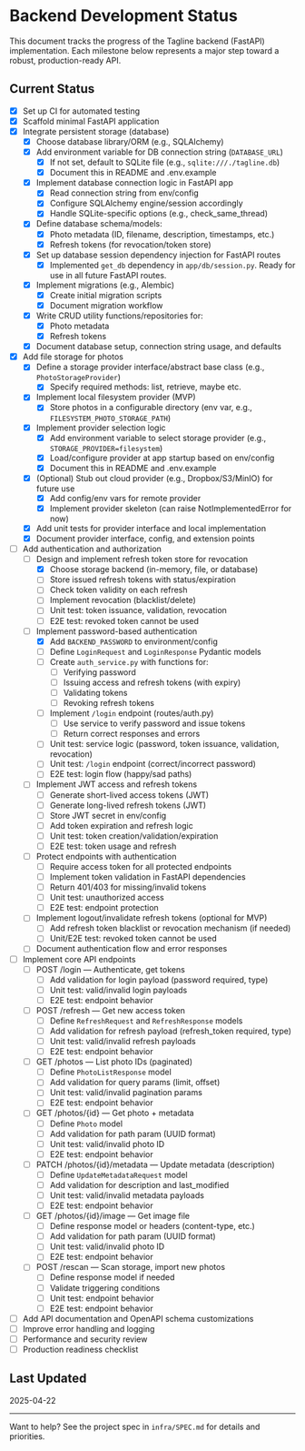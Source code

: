 # Backend Development Status

This document tracks the progress of the Tagline backend (FastAPI) implementation. Each milestone below represents a major step toward a robust, production-ready API.

## Current Status

- [x] Set up CI for automated testing
- [x] Scaffold minimal FastAPI application
- [x] Integrate persistent storage (database)
    - [x] Choose database library/ORM (e.g., SQLAlchemy)
    - [x] Add environment variable for DB connection string (`DATABASE_URL`)
        - [x] If not set, default to SQLite file (e.g., `sqlite:///./tagline.db`)
        - [x] Document this in README and .env.example
    - [x] Implement database connection logic in FastAPI app
        - [x] Read connection string from env/config
        - [x] Configure SQLAlchemy engine/session accordingly
        - [x] Handle SQLite-specific options (e.g., check_same_thread)
    - [x] Define database schema/models:
        - [x] Photo metadata (ID, filename, description, timestamps, etc.)
        - [x] Refresh tokens (for revocation/token store)
    - [x] Set up database session dependency injection for FastAPI routes
        - [x] Implemented `get_db` dependency in `app/db/session.py`. Ready for use in all future FastAPI routes.
    - [x] Implement migrations (e.g., Alembic)
        - [x] Create initial migration scripts
        - [x] Document migration workflow
    - [x] Write CRUD utility functions/repositories for:
        - [x] Photo metadata
        - [x] Refresh tokens
    - [x] Document database setup, connection string usage, and defaults
- [x] Add file storage for photos
    - [x] Define a storage provider interface/abstract base class (e.g., `PhotoStorageProvider`)
        - [x] Specify required methods: list, retrieve, maybe etc.
    - [x] Implement local filesystem provider (MVP)
        - [x] Store photos in a configurable directory (env var, e.g., `FILESYSTEM_PHOTO_STORAGE_PATH`)
    - [x] Implement provider selection logic
        - [x] Add environment variable to select storage provider (e.g., `STORAGE_PROVIDER=filesystem`)
        - [x] Load/configure provider at app startup based on env/config
        - [x] Document this in README and .env.example
    - [x] (Optional) Stub out cloud provider (e.g., Dropbox/S3/MinIO) for future use
        - [x] Add config/env vars for remote provider
        - [x] Implement provider skeleton (can raise NotImplementedError for now)
    - [x] Add unit tests for provider interface and local implementation
    - [x] Document provider interface, config, and extension points
- [ ] Add authentication and authorization
    - [ ] Design and implement refresh token store for revocation
        - [x] Choose storage backend (in-memory, file, or database)
        - [ ] Store issued refresh tokens with status/expiration
        - [ ] Check token validity on each refresh
        - [ ] Implement revocation (blacklist/delete)
        - [ ] Unit test: token issuance, validation, revocation
        - [ ] E2E test: revoked token cannot be used
    - [ ] Implement password-based authentication
        - [x] Add `BACKEND_PASSWORD` to environment/config
        - [ ] Define `LoginRequest` and `LoginResponse` Pydantic models
        - [ ] Create `auth_service.py` with functions for:
            - [ ] Verifying password
            - [ ] Issuing access and refresh tokens (with expiry)
            - [ ] Validating tokens
            - [ ] Revoking refresh tokens
        - [ ] Implement `/login` endpoint (routes/auth.py)
            - [ ] Use service to verify password and issue tokens
            - [ ] Return correct responses and errors
        - [ ] Unit test: service logic (password, token issuance, validation, revocation)
        - [ ] Unit test: `/login` endpoint (correct/incorrect password)
        - [ ] E2E test: login flow (happy/sad paths)
    - [ ] Implement JWT access and refresh tokens
        - [ ] Generate short-lived access tokens (JWT)
        - [ ] Generate long-lived refresh tokens (JWT)
        - [ ] Store JWT secret in env/config
        - [ ] Add token expiration and refresh logic
        - [ ] Unit test: token creation/validation/expiration
        - [ ] E2E test: token usage and refresh
    - [ ] Protect endpoints with authentication
        - [ ] Require access token for all protected endpoints
        - [ ] Implement token validation in FastAPI dependencies
        - [ ] Return 401/403 for missing/invalid tokens
        - [ ] Unit test: unauthorized access
        - [ ] E2E test: endpoint protection
    - [ ] Implement logout/invalidate refresh tokens (optional for MVP)
        - [ ] Add refresh token blacklist or revocation mechanism (if needed)
        - [ ] Unit/E2E test: revoked token cannot be used
    - [ ] Document authentication flow and error responses
- [ ] Implement core API endpoints
    - [ ] POST /login — Authenticate, get tokens
        - [ ] Add validation for login payload (password required, type)
        - [ ] Unit test: valid/invalid login payloads
        - [ ] E2E test: endpoint behavior
    - [ ] POST /refresh — Get new access token
        - [ ] Define `RefreshRequest` and `RefreshResponse` models
        - [ ] Add validation for refresh payload (refresh_token required, type)
        - [ ] Unit test: valid/invalid refresh payloads
        - [ ] E2E test: endpoint behavior
    - [ ] GET /photos — List photo IDs (paginated)
        - [ ] Define `PhotoListResponse` model
        - [ ] Add validation for query params (limit, offset)
        - [ ] Unit test: valid/invalid pagination params
        - [ ] E2E test: endpoint behavior
    - [ ] GET /photos/{id} — Get photo + metadata
        - [ ] Define `Photo` model
        - [ ] Add validation for path param (UUID format)
        - [ ] Unit test: valid/invalid photo ID
        - [ ] E2E test: endpoint behavior
    - [ ] PATCH /photos/{id}/metadata — Update metadata (description)
        - [ ] Define `UpdateMetadataRequest` model
        - [ ] Add validation for description and last_modified
        - [ ] Unit test: valid/invalid metadata payloads
        - [ ] E2E test: endpoint behavior
    - [ ] GET /photos/{id}/image — Get image file
        - [ ] Define response model or headers (content-type, etc.)
        - [ ] Add validation for path param (UUID format)
        - [ ] Unit test: valid/invalid photo ID
        - [ ] E2E test: endpoint behavior
    - [ ] POST /rescan — Scan storage, import new photos
        - [ ] Define response model if needed
        - [ ] Validate triggering conditions
        - [ ] Unit test: endpoint behavior
        - [ ] E2E test: endpoint behavior
- [ ] Add API documentation and OpenAPI schema customizations
- [ ] Improve error handling and logging
- [ ] Performance and security review
- [ ] Production readiness checklist

## Last Updated
2025-04-22

---

Want to help? See the project spec in `infra/SPEC.md` for details and priorities.
